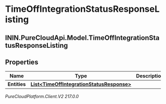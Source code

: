 # TimeOffIntegrationStatusResponseListing

## ININ.PureCloudApi.Model.TimeOffIntegrationStatusResponseListing

## Properties

|Name | Type | Description | Notes|
|------------ | ------------- | ------------- | -------------|
| **Entities** | [**List&lt;TimeOffIntegrationStatusResponse&gt;**](TimeOffIntegrationStatusResponse) |  | [optional] |



_PureCloudPlatform.Client.V2 217.0.0_
